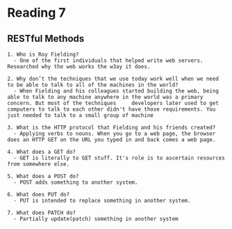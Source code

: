 # Reading 7

## RESTful Methods

    1. Who is Roy Fielding?
      - One of the first individuals that helped write web servers. Researched why the web works the w3ay it does.

    2. Why don’t the techniques that we use today work well when we need to be able to talk to all of the machines in the world?
      - When Fielding and his colleagues started building the web, being able to talk to any machine anywhere in the world was a primary concern. But most of the techniques     developers later used to get computers to talk to each other didn't have those requirements. You just needed to talk to a small group of machine

    3. What is the HTTP protocol that Fielding and his friends created?
      - Applying verbs to nouns. When you go to a web page, the browser does an HTTP GET on the URL you typed in and back comes a web page.

    4. What does a GET do?
      - GET is literally to GET stuff. It's role is to ascertain resources from somewhere else.

    5. What does a POST do?
      - POST adds something to another system.

    6. What does PUT do?
      - PUT is intended to replace something in another system.

    7. What does PATCH do?
      - Partially update(patch) something in another system
